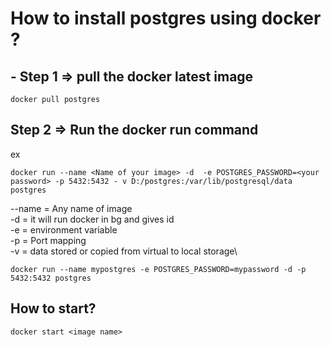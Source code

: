 #  How to install postgres using docker ?
## - Step 1 => pull the docker latest image
   `docker pull postgres`

## Step 2 => Run the docker run command
  ex
  
  `docker run --name <Name of your image> -d 
               -e POSTGRES_PASSWORD=<your password>
               -p 5432:5432
               - v D:/postgres:/var/lib/postgresql/data postgres`

  --name = Any name of image\
   -d    = it will run docker in bg and gives id\
   -e    = environment variable\
   -p    = Port mapping\
   -v    = data stored or copied from virtual to local storage\


   `docker run --name mypostgres -e POSTGRES_PASSWORD=mypassword -d -p 5432:5432 postgres
`


## How to start?

`docker start <image name>`


